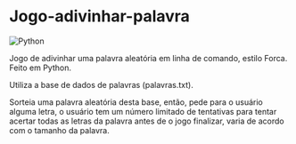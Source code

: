 # Jogo-adivinhar-palavra

![Python](https://img.shields.io/badge/Python-3776AB?style=for-the-badge&logo=python&logoColor=white)

Jogo de adivinhar uma palavra aleatória em linha de comando, estilo Forca. Feito em Python.

Utiliza a base de dados de palavras (palavras.txt).

Sorteia uma palavra aleatória desta base, então, pede para o usuário alguma letra, o usuário tem um número limitado de tentativas para tentar acertar todas as letras da palavra antes de o jogo finalizar, varia de acordo com o tamanho da palavra.
